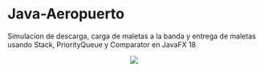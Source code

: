 # Java-Aeropuerto
Simulacion de descarga, carga de maletas a la banda y entrega de maletas usando Stack, PriorityQueue y Comparator en JavaFX 18
<div align="center">
<img src="https://github.com/ARVIOJ/JavaFX-Aeropuerto/blob/master/aeropuerto.gif?raew=tru"/>
</div>

